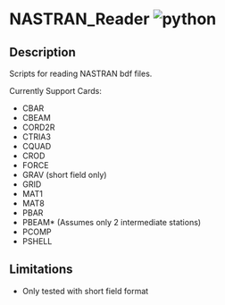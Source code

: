 # NASTRAN_Reader ![python](https://img.shields.io/badge/python-3.6+-blue)

## Description
Scripts for reading NASTRAN bdf files.

Currently Support Cards:
- CBAR
- CBEAM
- CORD2R
- CTRIA3
- CQUAD
- CROD
- FORCE
- GRAV (short field only)
- GRID
- MAT1
- MAT8
- PBAR
- PBEAM* (Assumes only 2 intermediate stations)
- PCOMP
- PSHELL

## Limitations
- Only tested with short field format
